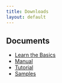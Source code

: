 ```yaml
---
title: Downloads
layout: default
---
```

## Documents
* [Learn the Basics]()
* [Manual](https://osdn.jp/projects/piqt/wiki/Manual)
* [Tutorial]()
* [Samples]()
